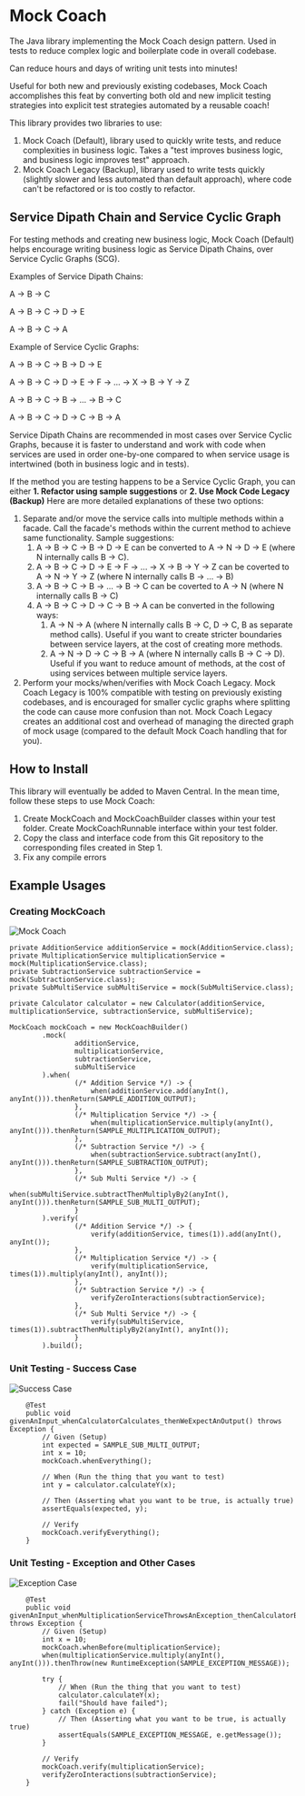 # Mock Coach

The Java library implementing the Mock Coach design pattern. Used in tests to reduce complex logic and boilerplate code in overall codebase.

Can reduce hours and days of writing unit tests into minutes! 

Useful for both new and previously existing codebases, Mock Coach accomplishes this feat by converting both old and new implicit testing strategies into explicit test strategies automated by a reusable coach!

This library provides two libraries to use:

1. Mock Coach (Default), library used to quickly write tests, and reduce complexities in business logic. Takes a "test improves business logic, and business logic improves test" approach.
2. Mock Coach Legacy (Backup), library used to write tests quickly (slightly slower and less automated than default approach), where code can't be refactored or is too costly to refactor. 
    
## Service Dipath Chain and Service Cyclic Graph

For testing methods and creating new business logic, Mock Coach (Default) helps encourage writing business logic as Service Dipath Chains, over Service Cyclic Graphs (SCG). 

Examples of Service Dipath Chains:

A -> B -> C

A -> B -> C -> D -> E

A -> B -> C -> A

Example of Service Cyclic Graphs:

A -> B -> C -> B -> D -> E

A -> B -> C -> D -> E -> F -> ... -> X -> B -> Y -> Z

A -> B -> C -> B -> ... -> B -> C

A -> B -> C -> D -> C -> B -> A

Service Dipath Chains are recommended in most cases over Service Cyclic Graphs, because it is faster to understand and work with code when services are used in order one-by-one compared to when service usage is intertwined (both in business logic and in tests).

If the method you are testing happens to be a Service Cyclic Graph, you can either **1. Refactor using sample suggestions** or **2. Use Mock Code Legacy (Backup)** Here are more detailed explanations of these two options:

1. Separate and/or move the service calls into multiple methods within a facade. Call the facade's methods within the current method to achieve same functionality. Sample suggestions: 
    1. A -> B -> C -> B -> D -> E can be converted to A -> N -> D -> E (where N internally calls B -> C).
    2. A -> B -> C -> D -> E -> F -> ... -> X -> B -> Y -> Z can be coverted to A -> N -> Y -> Z (where N internally calls B -> ... -> B)
    3. A -> B -> C -> B -> ... -> B -> C can be coverted to A -> N (where N internally calls B -> C)
    4. A -> B -> C -> D -> C -> B -> A can be converted in the following ways:
        1. A -> N -> A (where N internally calls B -> C, D -> C, B as separate method calls). Useful if you want to create stricter boundaries between service layers, at the cost of creating more methods.
        2. A -> N -> D -> C -> B -> A (where N internally calls B -> C -> D). Useful if you want to reduce amount of methods, at the cost of using services between multiple service layers.  
2. Perform your mocks/when/verifies with Mock Coach Legacy. Mock Coach Legacy is 100% compatible with testing on previously existing codebases, and is encouraged for smaller cyclic graphs where splitting the code can cause more confusion than not. Mock Coach Legacy creates an additional cost and overhead of managing the directed graph of mock usage (compared to the default Mock Coach handling that for you).

## How to Install

This library will eventually be added to Maven Central. In the mean time, follow these steps to use Mock Coach:

1. Create MockCoach and MockCoachBuilder classes within your test folder. Create MockCoachRunnable interface within your test folder.
2. Copy the class and interface code from this Git repository to the corresponding files created in Step 1.
3. Fix any compile errors

## Example Usages

### Creating MockCoach

![Mock Coach](docs/images/MockCoach.PNG)

```
private AdditionService additionService = mock(AdditionService.class);
private MultiplicationService multiplicationService = mock(MultiplicationService.class);
private SubtractionService subtractionService = mock(SubtractionService.class);
private SubMultiService subMultiService = mock(SubMultiService.class);

private Calculator calculator = new Calculator(additionService, multiplicationService, subtractionService, subMultiService);

MockCoach mockCoach = new MockCoachBuilder()
        .mock(
                additionService,
                multiplicationService,
                subtractionService,
                subMultiService
        ).when(
                (/* Addition Service */) -> {
                    when(additionService.add(anyInt(), anyInt())).thenReturn(SAMPLE_ADDITION_OUTPUT);
                },
                (/* Multiplication Service */) -> {
                    when(multiplicationService.multiply(anyInt(), anyInt())).thenReturn(SAMPLE_MULTIPLICATION_OUTPUT);
                },
                (/* Subtraction Service */) -> {
                    when(subtractionService.subtract(anyInt(), anyInt())).thenReturn(SAMPLE_SUBTRACTION_OUTPUT);
                },
                (/* Sub Multi Service */) -> {
                    when(subMultiService.subtractThenMultiplyBy2(anyInt(), anyInt())).thenReturn(SAMPLE_SUB_MULTI_OUTPUT);
                }
        ).verify(
                (/* Addition Service */) -> {
                    verify(additionService, times(1)).add(anyInt(), anyInt());
                },
                (/* Multiplication Service */) -> {
                    verify(multiplicationService, times(1)).multiply(anyInt(), anyInt());
                },
                (/* Subtraction Service */) -> {
                    verifyZeroInteractions(subtractionService);
                },
                (/* Sub Multi Service */) -> {
                    verify(subMultiService, times(1)).subtractThenMultiplyBy2(anyInt(), anyInt());
                }
        ).build();
```

### Unit Testing - Success Case
![Success Case](docs/images/SuccessCase.PNG)
```
    @Test
    public void givenAnInput_whenCalculatorCalculates_thenWeExpectAnOutput() throws Exception {
        // Given (Setup)
        int expected = SAMPLE_SUB_MULTI_OUTPUT;
        int x = 10;
        mockCoach.whenEverything();

        // When (Run the thing that you want to test)
        int y = calculator.calculateY(x);

        // Then (Asserting what you want to be true, is actually true)
        assertEquals(expected, y);

        // Verify
        mockCoach.verifyEverything();
    }
```

### Unit Testing - Exception and Other Cases
![Exception Case](docs/images/ExceptionCase.PNG)
```
    @Test
    public void givenAnInput_whenMultiplicationServiceThrowsAnException_thenCalculatorBubblesThatExceptionUp() throws Exception {
        // Given (Setup)
        int x = 10;
        mockCoach.whenBefore(multiplicationService);
        when(multiplicationService.multiply(anyInt(), anyInt())).thenThrow(new RuntimeException(SAMPLE_EXCEPTION_MESSAGE));

        try {
            // When (Run the thing that you want to test)
            calculator.calculateY(x);
            fail("Should have failed");
        } catch (Exception e) {
            // Then (Asserting what you want to be true, is actually true)
            assertEquals(SAMPLE_EXCEPTION_MESSAGE, e.getMessage());
        }

        // Verify
        mockCoach.verify(multiplicationService);
        verifyZeroInteractions(subtractionService);
    }
```
